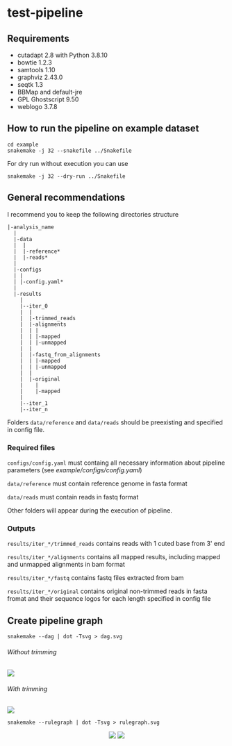 # test-pipeline

## Requirements
* cutadapt 2.8 with Python 3.8.10
* bowtie 1.2.3
* samtools 1.10
* graphviz 2.43.0
* seqtk 1.3
* BBMap and default-jre
* GPL Ghostscript 9.50
* weblogo 3.7.8

## How to run the pipeline on example dataset

```
cd example
snakemake -j 32 --snakefile ../Snakefile
```

For dry run without execution you can use
```
snakemake -j 32 --dry-run ../Snakefile
```

## General recommendations
I recommend you to keep the following directories structure
```
|-analysis_name
  |
  |-data
  |  |
  |  |-reference*
  |  |-reads*
  |
  |-configs
  | |
  | |-config.yaml*
  |
  |-results
    |
    |--iter_0
    |  |
    |  |-trimmed_reads
    |  |-alignments
    |  | |
    |  | |-mapped
    |  | |-unmapped
    |  | 
    |  |-fastq_from_alignments
    |  | |-mapped
    |  | |-unmapped
    |  | 
    |  |-original
    |    |
    |    |-mapped
    |
    |--iter_1
    |--iter_n
```

Folders ```data/reference``` and ```data/reads``` should be preexisting and specified in config file.

### Required files
```configs/config.yaml``` must containg all necessary information about pipeline parameters (see *example/configs/config.yaml*) 

```data/reference``` must contain reference genome in fasta format

```data/reads``` must contain reads in fastq format

Other folders will appear during the execution of pipeline.

### Outputs

```results/iter_*/trimmed_reads``` contains reads with 1 cuted base from 3' end

```results/iter_*/alignments``` contains all mapped results, including mapped and unmapped alignments in bam format

```results/iter_*/fastq``` contains fastq files extracted from bam

```results/iter_*/original``` contains original non-trimmed reads in fasta fromat and their sequence logos for each length specified in config file

## Create pipeline graph

```
snakemake --dag | dot -Tsvg > dag.svg
```

<p align="center">
  <h6>Without trimming</h6>
  <img src="./example/dag_without_trimming.svg">
  <h6>With trimming</h6>
  <img src="./example/dag_with_trimming.svg">
</p>

```
snakemake --rulegraph | dot -Tsvg > rulegraph.svg
```

<p align="center">
  <img src="./example/rulegraph_without_trimming.svg">
  <img src="./example/rulegraph_with_trimming.svg">
</p>

